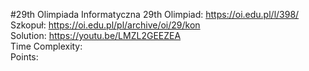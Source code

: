 #29th Olimpiada Informatyczna
29th Olimpiad: https://oi.edu.pl/l/398/ <br />
Szkopuł: https://oi.edu.pl/pl/archive/oi/29/kon <br />
Solution: https://youtu.be/LMZL2GEEZEA <br />
Time Complexity: <br />
Points:  <br />